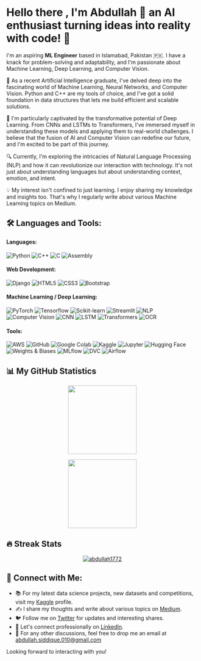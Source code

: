 # Hello there , I'm Abdullah 👋 an AI enthusiast turning ideas into reality with code! 🚀



I'm an aspiring **ML Engineer** based in Islamabad, Pakistan 🇵🇰. I have a knack for problem-solving and adaptability, and I'm passionate about Machine Learning, Deep Learning, and Computer Vision.

🔭 As a recent Artificial Intelligence graduate, I've delved deep into the fascinating world of Machine Learning, Neural Networks, and Computer Vision. Python and C++ are my tools of choice, and I've got a solid foundation in data structures that lets me build efficient and scalable solutions.

🌱 I'm particularly captivated by the transformative potential of Deep Learning. From CNNs and LSTMs to Transformers, I've immersed myself in understanding these models and applying them to real-world challenges. I believe that the fusion of AI and Computer Vision can redefine our future, and I'm excited to be part of this journey.

🔍 Currently, I'm exploring the intricacies of Natural Language Processing (NLP) and how it can revolutionize our interaction with technology. It's not just about understanding languages but about understanding context, emotion, and intent. 

💡 My interest isn't confined to just learning. I enjoy sharing my knowledge and insights too. That's why I regularly write about various Machine Learning topics on Medium.


## 🛠️ Languages and Tools:

#### Languages:
![Python](https://img.shields.io/badge/Python-3776AB?style=flat-square&logo=python&logoColor=white)
![C++](https://img.shields.io/badge/C++-00599C?style=flat-square&logo=c%2B%2B&logoColor=white)
![C](https://img.shields.io/badge/C-00599C?style=flat-square&logo=c&logoColor=white)
![Assembly](https://img.shields.io/badge/Assembly-654FF0?style=flat-square)

#### Web Development:
![Django](https://img.shields.io/badge/Django-092E20?style=flat-square&logo=django&logoColor=white)
![HTML5](https://img.shields.io/badge/HTML5-E34F26?style=flat-square&logo=html5&logoColor=white)
![CSS3](https://img.shields.io/badge/CSS3-1572B6?style=flat-square&logo=css3&logoColor=white)
![Bootstrap](https://img.shields.io/badge/Bootstrap-563D7C?style=flat-square&logo=bootstrap&logoColor=white)

#### Machine Learning / Deep Learning:
![PyTorch](https://img.shields.io/badge/PyTorch-EE4C2C?style=flat-square&logo=pytorch&logoColor=white)
![Tensorflow](https://img.shields.io/badge/Tensorflow-FF6F00?style=flat-square&logo=tensorflow&logoColor=white)
![Scikit-learn](https://img.shields.io/badge/Scikitlearn-F7931E?style=flat-square&logo=scikit-learn&logoColor=white)
![Streamlit](https://img.shields.io/badge/Streamlit-FF4B4B?style=flat-square&logo=streamlit&logoColor=white)
![NLP](https://img.shields.io/badge/NLP-4B0082?style=flat-square)
![Computer Vision](https://img.shields.io/badge/Computer%20Vision-006400?style=flat-square)
![CNN](https://img.shields.io/badge/CNN-FF00FF?style=flat-square)
![LSTM](https://img.shields.io/badge/LSTM-FF00FF?style=flat-square)
![Transformers](https://img.shields.io/badge/Transformers-FF00FF?style=flat-square)
![OCR](https://img.shields.io/badge/OCR-FF00FF?style=flat-square)

#### Tools:
![AWS](https://img.shields.io/badge/AWS-232F3E?style=flat-square&logo=amazon-aws&logoColor=white)
![GitHub](https://img.shields.io/badge/GitHub-181717?style=flat-square&logo=github&logoColor=white)
![Google Colab](https://img.shields.io/badge/Google%20Colab-F9AB00?style=flat-square&logo=google-colab&logoColor=white)
![Kaggle](https://img.shields.io/badge/Kaggle-20BEFF?style=flat-square&logo=kaggle&logoColor=white)
![Jupyter](https://img.shields.io/badge/Jupyter-F37626?style=flat-square)
![Hugging Face](https://img.shields.io/badge/Hugging%20Face-FFD000?style=flat-square&logo=huggingface&logoColor=black)
![Weights & Biases](https://img.shields.io/badge/Weights%20&%20Biases-FFBE00?style=flat-square&logo=weightsandbiases&logoColor=black)
![MLflow](https://img.shields.io/badge/MLflow-FF4A4A?style=flat-square&logo=mlflow&logoColor=white)
![DVC](https://img.shields.io/badge/DVC-945DD6?style=flat-square&logo=data-version-control&logoColor=white)
![Airflow](https://img.shields.io/badge/Airflow-017CEE?style=flat-square&logo=apache-airflow&logoColor=white)


## 📊 My GitHub Statistics

<p align="center">
    <a href="https://github.com/abdullah1772">
        <img height="180em" src="https://github-readme-stats.vercel.app/api?username=abdullah1772&show_icons=true&theme=radical&include_all_commits=true"/>
    </a>
</p>


<p align="center">
    <a href="https://github.com/abdullah1772">
        <img height="180em" src="https://github-readme-stats.vercel.app/api/top-langs/?username=abdullah1772&layout=compact&theme=radical"/>
    </a>
</p>

## 🔥 Streak Stats

<p align="center">
    <a href="https://github.com/abdullah1772">
        <img src="https://github-readme-streak-stats.herokuapp.com/?user=abdullah1772&theme=radical" alt="abdullah1772" />
    </a>
</p>

## 🔗 **Connect with Me:**

- 📚 For my latest data science projects, new datasets and competitions, visit my [Kaggle](https://www.kaggle.com/kane6543) profile.
- ✍️ I share my thoughts and write about various topics on [Medium](https://medium.com/@abdullah.siddique.010).
- 🐦 Follow me on [Twitter](https://twitter.com/010_abdullah_) for updates and interesting shares.
- 👔 Let's connect professionally on [LinkedIn](https://www.linkedin.com/in/abdullah-siddique-541195242/).
- 📧 For any other discussions, feel free to drop me an email at [abdullah.siddique.010@gmail.com](mailto:abdullah.siddique.010@gmail.com)

Looking forward to interacting with you!
